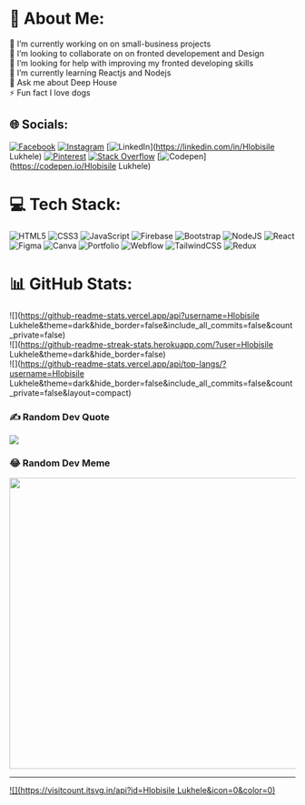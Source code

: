# 💫 About Me:
🔭 I’m currently working on on small-business projects<br>👯 I’m looking to collaborate on  on fronted developement and Design<br>🤝 I’m looking for help with improving my fronted developing skills<br>🌱 I’m currently learning Reactjs and Nodejs<br>💬 Ask me about Deep House<br>⚡ Fun fact  I love dogs


## 🌐 Socials:
[![Facebook](https://img.shields.io/badge/Facebook-%231877F2.svg?logo=Facebook&logoColor=white)](https://facebook.com/hlobi_lukhele) [![Instagram](https://img.shields.io/badge/Instagram-%23E4405F.svg?logo=Instagram&logoColor=white)](https://instagram.com/hlobi_lukhele) [![LinkedIn](https://img.shields.io/badge/LinkedIn-%230077B5.svg?logo=linkedin&logoColor=white)](https://linkedin.com/in/Hlobisile Lukhele) [![Pinterest](https://img.shields.io/badge/Pinterest-%23E60023.svg?logo=Pinterest&logoColor=white)](https://pinterest.com/Hlobi_Lukhele) [![Stack Overflow](https://img.shields.io/badge/-Stackoverflow-FE7A16?logo=stack-overflow&logoColor=white)](https://stackoverflow.com/users/user:20432739) [![Codepen](https://img.shields.io/badge/Codepen-000000?style=for-the-badge&logo=codepen&logoColor=white)](https://codepen.io/Hlobisile Lukhele) 

# 💻 Tech Stack:
![HTML5](https://img.shields.io/badge/html5-%23E34F26.svg?style=for-the-badge&logo=html5&logoColor=white) ![CSS3](https://img.shields.io/badge/css3-%231572B6.svg?style=for-the-badge&logo=css3&logoColor=white) ![JavaScript](https://img.shields.io/badge/javascript-%23323330.svg?style=for-the-badge&logo=javascript&logoColor=%23F7DF1E)  ![Firebase](https://img.shields.io/badge/firebase-%23039BE5.svg?style=for-the-badge&logo=firebase) ![Bootstrap](https://img.shields.io/badge/bootstrap-%23563D7C.svg?style=for-the-badge&logo=bootstrap&logoColor=white)  ![NodeJS](https://img.shields.io/badge/node.js-6DA55F?style=for-the-badge&logo=node.js&logoColor=white) ![React](https://img.shields.io/badge/react-%2320232a.svg?style=for-the-badge&logo=react&logoColor=%2361DAFB) 	![Figma](https://img.shields.io/badge/figma-%23F24E1E.svg?style=for-the-badge&logo=figma&logoColor=white) ![Canva](https://img.shields.io/badge/Canva-%2300C4CC.svg?style=for-the-badge&logo=Canva&logoColor=white) ![Portfolio](https://img.shields.io/badge/Portfolio-%23000000.svg?style=for-the-badge&logo=firefox&logoColor=#FF7139) ![Webflow](https://img.shields.io/badge/Webflow-4353FF?style=for-the-badge&logo=webflow&logoColor=white) ![TailwindCSS](https://img.shields.io/badge/tailwindcss-%2338B2AC.svg?style=for-the-badge&logo=tailwind-css&logoColor=white) ![Redux](https://img.shields.io/badge/redux-%23593d88.svg?style=for-the-badge&logo=redux&logoColor=white)
# 📊 GitHub Stats:
![](https://github-readme-stats.vercel.app/api?username=Hlobisile Lukhele&theme=dark&hide_border=false&include_all_commits=false&count_private=false)<br/>
![](https://github-readme-streak-stats.herokuapp.com/?user=Hlobisile Lukhele&theme=dark&hide_border=false)<br/>
![](https://github-readme-stats.vercel.app/api/top-langs/?username=Hlobisile Lukhele&theme=dark&hide_border=false&include_all_commits=false&count_private=false&layout=compact)

### ✍️ Random Dev Quote
![](https://quotes-github-readme.vercel.app/api?type=horizontal&theme=radical)

### 😂 Random Dev Meme
<img src="https://rm.up.railway.app/" width="512px"/>

---
[![](https://visitcount.itsvg.in/api?id=Hlobisile Lukhele&icon=0&color=0)](https://visitcount.itsvg.in)

<!-- Proudly created with GPRM ( https://gprm.itsvg.in ) -->
